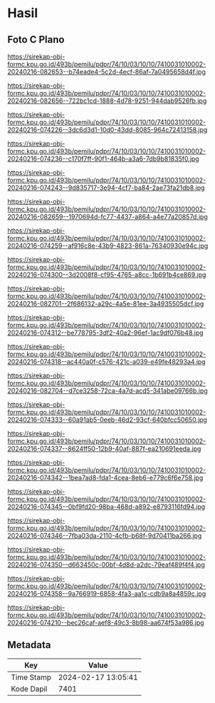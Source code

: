 # Hasil

## Foto C Plano

https://sirekap-obj-formc.kpu.go.id/493b/pemilu/pdpr/74/10/03/10/10/7410031010002-20240216-082653--b74eade4-5c2d-4ecf-86af-7a0495658d4f.jpg

https://sirekap-obj-formc.kpu.go.id/493b/pemilu/pdpr/74/10/03/10/10/7410031010002-20240216-082656--722bc1cd-1888-4d78-9251-944dab9526fb.jpg

https://sirekap-obj-formc.kpu.go.id/493b/pemilu/pdpr/74/10/03/10/10/7410031010002-20240216-074226--3dc6d3d1-10d0-43dd-8085-964c72413158.jpg

https://sirekap-obj-formc.kpu.go.id/493b/pemilu/pdpr/74/10/03/10/10/7410031010002-20240216-074236--c170f7ff-90f1-464b-a3a6-7db9b81835f0.jpg

https://sirekap-obj-formc.kpu.go.id/493b/pemilu/pdpr/74/10/03/10/10/7410031010002-20240216-074243--9d835717-3e94-4cf7-ba84-2ae73fa21db8.jpg

https://sirekap-obj-formc.kpu.go.id/493b/pemilu/pdpr/74/10/03/10/10/7410031010002-20240216-082659--1970694d-fc77-4437-a864-a4e77a20857d.jpg

https://sirekap-obj-formc.kpu.go.id/493b/pemilu/pdpr/74/10/03/10/10/7410031010002-20240216-074259--af916c8e-43b9-4823-861a-76340930e94c.jpg

https://sirekap-obj-formc.kpu.go.id/493b/pemilu/pdpr/74/10/03/10/10/7410031010002-20240216-074300--3d2008f8-cf95-4765-a8cc-1b691b4ce869.jpg

https://sirekap-obj-formc.kpu.go.id/493b/pemilu/pdpr/74/10/03/10/10/7410031010002-20240216-082701--2f686132-a29c-4a5e-81ee-3a4935505dcf.jpg

https://sirekap-obj-formc.kpu.go.id/493b/pemilu/pdpr/74/10/03/10/10/7410031010002-20240216-074312--be778795-3df2-40a2-96ef-1ac9df076b48.jpg

https://sirekap-obj-formc.kpu.go.id/493b/pemilu/pdpr/74/10/03/10/10/7410031010002-20240216-074318--ac440a0f-c576-421c-a039-e49fe48293a4.jpg

https://sirekap-obj-formc.kpu.go.id/493b/pemilu/pdpr/74/10/03/10/10/7410031010002-20240216-082704--d7ce3258-72ca-4a7d-acd5-341abe09766b.jpg

https://sirekap-obj-formc.kpu.go.id/493b/pemilu/pdpr/74/10/03/10/10/7410031010002-20240216-074333--60a91ab5-0eeb-46d2-93cf-640bfcc50650.jpg

https://sirekap-obj-formc.kpu.go.id/493b/pemilu/pdpr/74/10/03/10/10/7410031010002-20240216-074337--8624ff50-12b9-40af-887f-ea210691eeda.jpg

https://sirekap-obj-formc.kpu.go.id/493b/pemilu/pdpr/74/10/03/10/10/7410031010002-20240216-074342--1bea7ad8-fda1-4cea-8eb6-e779c6f6e758.jpg

https://sirekap-obj-formc.kpu.go.id/493b/pemilu/pdpr/74/10/03/10/10/7410031010002-20240216-074345--0bf9fd20-98ba-468d-a892-e8793116fd94.jpg

https://sirekap-obj-formc.kpu.go.id/493b/pemilu/pdpr/74/10/03/10/10/7410031010002-20240216-074346--7fba03da-2110-4cfb-b68f-9d70411ba266.jpg

https://sirekap-obj-formc.kpu.go.id/493b/pemilu/pdpr/74/10/03/10/10/7410031010002-20240216-074350--d663450c-00bf-4d8d-a2dc-79eaf489f4f4.jpg

https://sirekap-obj-formc.kpu.go.id/493b/pemilu/pdpr/74/10/03/10/10/7410031010002-20240216-074358--9a766919-6858-4fa3-aa1c-cdb9a8a4859c.jpg

https://sirekap-obj-formc.kpu.go.id/493b/pemilu/pdpr/74/10/03/10/10/7410031010002-20240216-074210--bec26caf-aef8-49c3-8b98-aa674f53a986.jpg


## Metadata

| Key        | Value               |
| ---------- | ------------------- |
| Time Stamp | 2024-02-17 13:05:41 |
| Kode Dapil | 7401                |




